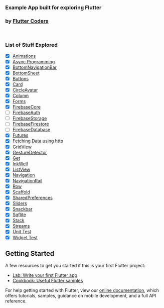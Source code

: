 ### Example App built for exploring Flutter
### by [Flutter Coders](https://www.instagram.com/flutter_coders)

</br>

### List of Stuff Explored

- [x] [Animations](lib/screens/animations/animations_screen.dart)
- [x] [Async Programming](lib/screens/async/async_await.dart)
- [x] [BottomNavigationBar](lib/screens/basics/scaffold_widget.dart)
- [x] [BottomSheet](lib/screens/confirmation/confirmation_acknowledgement.dart)
- [x] [Buttons](lib/screens/basics/buttons_demo.dart)
- [x] [Card](lib/screens/basics/row_column.dart)
- [x] [CircleAvatar](lib/screens/basics/row_column.dart)
- [x] [Column](lib/screens/basics/row_column.dart)
- [x] [Forms](lib/screens/forms/form_demo.dart)
- [x] [FirebaseCore](lib/screens/firebase/init_firebase.dart)
- [ ] [FirebaseAuth](lib/screens/firebase/)
- [ ] [FirebaseStorage](lib/screens/firebase/)
- [ ] [FirebaseFirestore](lib/screens/firebase/)
- [ ] [FirebaseDatabase](lib/screens/firebase/)
- [x] [Futures](lib/screens/firebase/init_firebase.dart)
- [x] [Fetching Data using http](lib/screens/http/http_demo.dart)
- [x] [GridView](lib/screens/gridview/gridview_builder.dart)
- [x] [GestureDetector](lib/screens/basics/handling_taps.dart)
- [x] [Get](lib/screens/get/get_demo.dart)
- [x] [InkWell](lib/screens/basics/handling_taps.dart)
- [x] [ListView](lib/screens/listview/listview_builder.dart)
- [x] [Navigation](lib/screens/app_screens/home_screen.dart)
- [x] [NavigationRail](lib/screens/navigation_rail/navigation_rail_demo.dart)
- [x] [Row](lib/screens/basics/row_column.dart)
- [x] [Scaffold](lib/screens/screens/basics/scaffold_widget.dart)
- [x] [SharedPreferences](lib/screens/shared_prefs/shared_prefs_demo.dart)
- [x] [Sliders](lib/screens/basics/sliders_demo.dart)
- [x] [Snackbar](lib/screens/confirmation/confirmation_acknowledgement.dart)
- [x] [Sqflite](lib/screens/todo/todo_screen.dart)
- [x] [Stack](lib/screens/basics/stack_widget.dart)
- [x] [Streams](lib/screens/streams/stream_demo.dart)
- [x] [Unit Test](test/unit_test.dart)
- [x] [Widget Test](test/my_widget_test.dart)

## Getting Started

A few resources to get you started if this is your first Flutter project:

- [Lab: Write your first Flutter app](https://flutter.dev/docs/get-started/codelab)
- [Cookbook: Useful Flutter samples](https://flutter.dev/docs/cookbook)

For help getting started with Flutter, view our
[online documentation](https://flutter.dev/docs), which offers tutorials,
samples, guidance on mobile development, and a full API reference.
